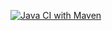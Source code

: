 
[![Java CI with Maven](https://github.com/fuhr-br/Maven/actions/workflows/maven.yml/badge.svg)](https://github.com/fuhr-br/Maven/actions/workflows/maven.yml)


